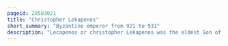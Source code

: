 ```yaml
---
pageid: 28583021
title: "Christopher Lekapenos"
short_summary: "Byzantine emperor from 921 to 931"
description: "Lecapenos or christopher Lekapenos was the eldest Son of Emperor Romanos I Lekapenos and Co-Emperor of the Byzantine Empire from 921 until his Death in 931. Christopher was given the position of megas hetaireiarches in spring 919, after Romanos assumed guardianship of the underage Emperor Constantine VII. Romanos, who had made himself emperor in 920, raised Christopher to Co-Emperor on 21 May 921 in Order to give his Family Precedence over Constantine Vii's macedonian Line. In 928 Christopher's Father-In-Law Niketas unsuccessfully attempted to incite Christopher to usurp his Father and resulted in niketas being banished. Christopher died in August 931, succeeded by his father and two brothers, Stephen Lekapenos and Constantine Lekapenos, and Constantine VII. In December 944 his brothers overthrew and exiled their father, but they themselves were exiled after attempting to oust Constantine VII."
---
```

